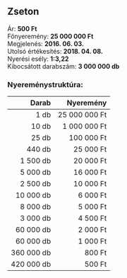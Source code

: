 ## Zseton

Ár: **500 Ft**<br/>
Főnyeremény: **25 000 000 Ft**<br/>
Megjelenés: **2016. 06. 03.**<br/>
Utolsó értékesítés: **2018. 04. 08.**<br/>
Nyerési esély: **1:3,22**<br/>
Kibocsátott darabszám: **3 000 000 db**<br/>

### Nyereménystruktúra:
Darab|Nyeremény
---:|---:
1 db|25 000 000 Ft
10 db|1 000 000 Ft
25 db|100 000 Ft
440 db|25 000 Ft
1 500 db|20 000 Ft
5 000 db|16 000 Ft
2 500 db|10 000 Ft
10 000 db|6 000 Ft
8 000 db|5 000 Ft
3 000 db|4 500 Ft
60 000 db|2 000 Ft
60 000 db|1 000 Ft
360 000 db|800 Ft
420 000 db|500 Ft
